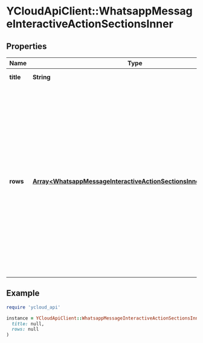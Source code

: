 # YCloudApiClient::WhatsappMessageInteractiveActionSectionsInner

## Properties

| Name | Type | Description | Notes |
| ---- | ---- | ----------- | ----- |
| **title** | **String** | Title of the section. | [optional] |
| **rows** | [**Array&lt;WhatsappMessageInteractiveActionSectionsInnerRowsInner&gt;**](WhatsappMessageInteractiveActionSectionsInnerRowsInner.md) | Contains a list of rows. You can have a total of 10 rows across your sections. Each row must have a title (Maximum length: 24 characters) and an ID (Maximum length: 200 characters). You can add a description (Maximum length: 72 characters), but it is optional. | [optional] |

## Example

```ruby
require 'ycloud_api'

instance = YCloudApiClient::WhatsappMessageInteractiveActionSectionsInner.new(
  title: null,
  rows: null
)
```

